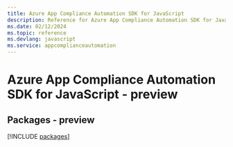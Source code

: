 ```yaml
---
title: Azure App Compliance Automation SDK for JavaScript
description: Reference for Azure App Compliance Automation SDK for JavaScript
ms.date: 02/12/2024
ms.topic: reference
ms.devlang: javascript
ms.service: appcomplianceautomation
---
```

# Azure App Compliance Automation SDK for JavaScript - preview
## Packages - preview
[!INCLUDE [packages](app-compliance-automation-index.md)]
